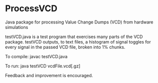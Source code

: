 # ProcessVCD
Java package for processing Value Change Dumps (VCD) from hardware simulations

testVCD.java is a test program that exercises many parts of the VCD package. testVCD outputs, to text files, a histogram of signal toggles for every signal in the passed VCD file, broken into 1% chunks.

To compile: javac testVCD.java

To run: java testVCD vcdFile.vcd[.gz]



Feedback and improvement is encouraged.
